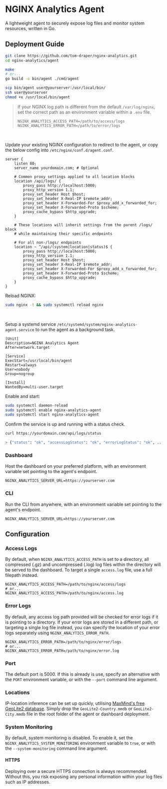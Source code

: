 # NGINX Analytics Agent

A lightweight agent to securely expose log files and monitor system resources, written in Go.

## Deployment Guide

```bash
git clone https://github.com/tom-draper/nginx-analytics.git
cd nginx-analytics/agent

make
# or...
go build -o bin/agent ./cmd/agent

scp bin/agent user@yourserver:/usr/local/bin/
ssh user@yourserver
chmod +x /usr/local/bin/agent
```

> If your NGINX log path is different from the default `/var/log/nginx`, set the correct path as an environment variable within a `.env` file.
>
> ```env
> NGINX_ANALYTICS_ACCESS_PATH=/path/to/access/logs
> NGINX_ANALYTICS_ERROR_PATH=/path/to/error/logs
> ```
<br>

Update your existing NGINX configuration to redirect to the agent, or copy the below config into `/etc/nginx/conf.d/agent.conf`.

```nginx
server {
    listen 80;
    server_name yourdomain.com; # Optional

    # Common proxy settings applied to all location blocks
    location /api/logs/ {
        proxy_pass http://localhost:5000;
        proxy_http_version 1.1;
        proxy_set_header Host $host;
        proxy_set_header X-Real-IP $remote_addr;
        proxy_set_header X-Forwarded-For $proxy_add_x_forwarded_for;
        proxy_set_header X-Forwarded-Proto $scheme;
        proxy_cache_bypass $http_upgrade;
    }

    # These locations will inherit settings from the parent /logs/ block
    # while maintaining their specific endpoints

    # For all non-/logs/ endpoints
    location ~ ^/api/(system|location|status)$ {
        proxy_pass http://localhost:5000;
        proxy_http_version 1.1;
        proxy_set_header Host $host;
        proxy_set_header X-Real-IP $remote_addr;
        proxy_set_header X-Forwarded-For $proxy_add_x_forwarded_for;
        proxy_set_header X-Forwarded-Proto $scheme;
        proxy_cache_bypass $http_upgrade;
    }
}
```

Reload NGINX:

```bash
sudo nginx -t && sudo systemctl reload nginx
```
<br>

Setup a systemd service `/etc/systemd/system/nginx-analytics-agent.service` to run the agent as a background task.

```service
[Unit]
Description=NGINX Analytics Agent
After=network.target

[Service]
ExecStart=/usr/local/bin/agent
Restart=always
User=nobody
Group=nogroup

[Install]
WantedBy=multi-user.target
```

Enable and start: 

```bash
sudo systemctl daemon-reload
sudo systemctl enable nginx-analytics-agent
sudo systemctl start nginx-analytics-agent
```

Confirm the service is up and running with a status check.

```bash
curl https://yourdomain.com/api/logs/status

> {"status": "ok", "accessLogStatus": "ok", "errorLogStatus": "ok", ...}
```

### Dashboard

Host the dashboard on your preferred platform, with an environment variable set pointing to the agent's endpoint.

```env
NGINX_ANALYTICS_SERVER_URL=https://yourserver.com
```

### CLI

Run the CLI from anywhere, with an environment variable set pointing to the agent's endpoint.

```env
NGINX_ANALYTICS_SERVER_URL=https://yourserver.com
```

## Configuration

### Access Logs

By default, when `NGINX_ANALYTICS_ACCESS_PATH` is set to a directory, all compressed (.gz) and uncompressed (.log) log files within the directory will be served to the dashboard. To target a single `access.log` file, use a full filepath instead.

```env
NGINX_ANALYTICS_ACCESS_PATH=/path/to/nginx/access/logs
# or...
NGINX_ANALYTICS_ACCESS_PATH=/path/to/nginx/access.log
```

### Error Logs

By default, any access log path provided will be checked for error logs if it is pointing to a directory. If your error logs are stored in a different path, or targeting a single log file instead, you can specify the location of your error logs separately using `NGINX_ANALYTICS_ERROR_PATH`.

```env
NGINX_ANALYTICS_ERROR_PATH=/path/to/nginx/error/logs
# or...
NGINX_ANALYTICS_ERROR_PATH=/path/to/nginx/error.log
```

### Port

The default port is 5000. If this is already is use, specify an alternative with the `PORT` environment variable, or with the `--port` command line argument.

### Locations

IP-location inference can be set up quickly, utilising <a href="https://www.maxmind.com/en/home">MaxMind's free GeoLite2 database</a>. Simply drop the `GeoLite2-Country.mmdb` or `GeoLite2-City.mmdb` file in the root folder of the agent or dashboard deployment.

### System Monitoring

By default, system monitoring is disabled. To enable it, set the `NGINX_ANALYTICS_SYSTEM_MONITORING` environment variable to `true`, or with the `--system-monitoring` command line argument.

#### HTTPS

Deploying over a secure HTTPS connection is always recommended. Without this, you risk exposing any personal information within your log files such as IP addresses.
